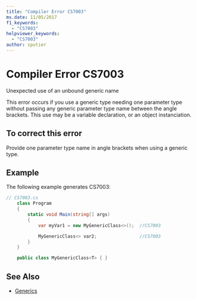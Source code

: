 ```yaml
---
title: "Compiler Error CS7003"
ms.date: 11/05/2017
f1_keywords: 
  - "CS7003"
helpviewer_keywords: 
  - "CS7003"
author: sputier
---
```

# Compiler Error CS7003

Unexpected use of an unbound generic name

This error occurs if you use a generic type needing one parameter type without passing any generic parameter type name between the angle brackets. This use may be a variable declaration, or an object instanciation.

## To correct this error  

Provide one parameter type name in angle brackets when using a generic type.

## Example

The following example generates CS7003:

```csharp
// CS7003.cs  
    class Program
    {
        static void Main(string[] args)
        {
            var myVar1 = new MyGenericClass<>();  //CS7003

            MyGenericClass<> var2;                //CS7003
        }
    }

    public class MyGenericClass<T> { }
```

## See Also  

- [Generics](../../../csharp/programming-guide/generics/generic-type-parameters.md)